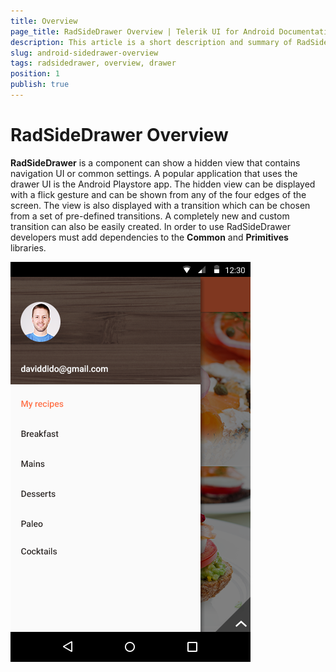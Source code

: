 ```yaml
---
title: Overview
page_title: RadSideDrawer Overview | Telerik UI for Android Documentation
description: This article is a short description and summary of RadSideDrawer's features.
slug: android-sidedrawer-overview
tags: radsidedrawer, overview, drawer
position: 1
publish: true
---
```


# RadSideDrawer Overview

**RadSideDrawer** is a component can show a hidden view that contains navigation UI or common settings. A popular application that uses the drawer UI is the Android Playstore app.
The hidden view can be displayed with a flick gesture and can be shown from any of the four edges of the screen. The view is also displayed with a transition which can be chosen from a set of pre-defined transitions.
A completely new and custom transition can also be easily created. In order to use RadSideDrawer developers must add dependencies to the **Common** and **Primitives** libraries.

![TelerikUI-SideDrawer-Overview](images/drawer-overview.png "Side drawer overview.")